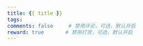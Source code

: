 ```yaml
---
title: {{ title }}
tags:
comments: false     # 禁用评论，可选，默认开启
reward: true       # 禁用打赏，可选，默认开启
---
```

